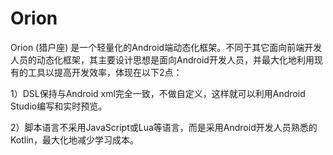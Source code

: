# Orion
Orion (猎户座) 是一个轻量化的Android端动态化框架。不同于其它面向前端开发人员的动态化框架，其主要设计思想是面向Android开发人员，并最大化地利用现有的工具以提高开发效率，体现在以下2点：

1）DSL保持与Android xml完全一致，不做自定义，这样就可以利用Android Studio编写和实时预览。

2）脚本语言不采用JavaScript或Lua等语言，而是采用Android开发人员熟悉的Kotlin，最大化地减少学习成本。
